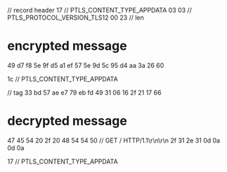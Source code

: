 // record header
17 // PTLS_CONTENT_TYPE_APPDATA
03 03 // PTLS_PROTOCOL_VERSION_TLS12
00 23 // len

# encrypted message

49 d7 f8 5e 9f d5 a1 ef 57 5e
9d 5c 95 d4 aa 3a 26 60

1c // PTLS_CONTENT_TYPE_APPDATA

// tag
33 bd 57 ae e7 79 eb fd 49 31
06 16 2f 21 17 66

# decrypted message

47 45 54 20 2f 20 48 54 54 50 // GET / HTTP/1.1\r\n\r\n
2f 31 2e 31 0d 0a 0d 0a

17 // PTLS_CONTENT_TYPE_APPDATA